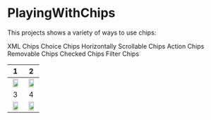 # PlayingWithChips
This projects shows a variety of ways to use chips:

XML Chips
Choice Chips
Horizontally Scrollable Chips
Action Chips
Removable Chips
Checked Chips
Filter Chips

1             |  2
:-------------------------:|:-------------------------:
<img src="https://user-images.githubusercontent.com/4823319/106376450-90097200-63e9-11eb-81d0-1de9a1662410.png" width="80%" >  |  <img src="https://user-images.githubusercontent.com/4823319/106376589-f2af3d80-63ea-11eb-90e9-908b4b405f8c.png" width="80%">
 3             |  4
<img src="https://user-images.githubusercontent.com/4823319/106376448-8ed84500-63e9-11eb-802a-fc90dde863bd.png" width="80%">  |  <img src="https://user-images.githubusercontent.com/4823319/106376446-8c75eb00-63e9-11eb-9d81-2d460022e4fb.png" width="80%" >
